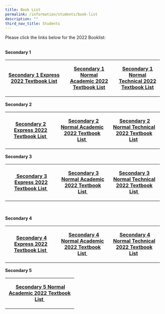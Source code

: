 ```yaml
---
title: Book List
permalink: /information/students/book-list
description: ""
third_nav_title: Students
---
```


<p>Please click the links below for the 2022 Booklist:</p>
<p><br /><strong>Secondary 1</strong></p>
<table width="0">
<tbody>
<tr>
<td style="text-align: center;" width="209">
<p><strong><a href="/files/DMSS%20Sec%201E%202022.pdf">Secondary 1 Express 2022&nbsp;Textbook&nbsp;List</a></strong></p>
</td>
<td style="text-align: center;" width="209">
<p><strong><a href="/files/DMSS%20Sec%201NA%202022.pdf">Secondary 1 Normal Academic&nbsp;2022 Textbook List</a></strong></p>
</td>
<td style="text-align: center;" width="209"><strong><a href="/files/DMSS%20Sec%201NT%202022.pdf">Secondary 1 Normal Technical 2022 Textbook List</a></strong></td>
</tr>
</tbody>
</table>
<p><strong>Secondary 2</strong></p>
<table width="0">
<tbody>
<tr>
<td style="text-align: center;" width="209">
<p><strong><a href="/files/DMSS%20Sec%202E%202022.pdf">Secondary 2 Express 2022 Textbook List&nbsp;</a></strong></p>
</td>
<td style="text-align: center;" width="209">
<p>&nbsp;<strong>&nbsp;<a href="/files/DMSS%20Sec%202NA%202022.pdf">Secondary 2 Normal Academic 2022 Textbook List&nbsp;</a></strong></p>
</td>
<td style="text-align: center;" width="209">
<p>&nbsp;<strong><a href="/files/DMSS%20Sec%202NT%202022.pdf">Secondary 2 Normal Technical 2022 Textbook List</a>&nbsp;</strong></p>
</td>
</tr>
</tbody>
</table>
<p><strong>Secondary 3</strong></p>
<table width="0">
<tbody>
<tr>
<td style="text-align: center;" width="209">
<p><strong><a href="/files/DMSS%20Sec%203E%202022.pdf">&nbsp;Secondary 3 Express 2022 Textbook List&nbsp;</a></strong></p>
</td>
<td style="text-align: center;" width="209">
<p>&nbsp;<strong><a href="/files/DMSS%20Sec%203NA%202022.pdf">Secondary 3 Normal Academic 2022 Textbook List&nbsp;</a></strong></p>
</td>
<td style="text-align: center;" width="209">
<p><a href="/files/DMSS%20Sec%203NT%202022.pdf"><strong>Secondary 3 Normal Technical 2022 Textbook List&nbsp;</strong></a></p>
</td>
</tr>
</tbody>
</table>
<p>&nbsp;</p>
<p><strong>Secondary 4</strong></p>
<table width="0">
<tbody>
<tr>
<td width="209">
<p style="text-align: center;"><strong>&nbsp;<a href="/files/DMSS%20Sec%204E%202022.pdf">Secondary 4 Express 2022 Textbook List&nbsp;</a></strong></p>
</td>
<td width="209">
<p style="text-align: center;">&nbsp;<strong>&nbsp;<a href="/files/DMSS%20Sec%204NA%202022.pdf">Secondary 4 Normal Academic 2022 Textbook List&nbsp;</a></strong></p>
</td>
<td width="209">
<p style="text-align: center;">&nbsp;<strong><a href="/files/DMSS%20Sec%204NT%202022.pdf">Secondary 4 Normal Technical 2022 Textbook List</a>&nbsp;</strong></p>
</td>
</tr>
</tbody>
</table>
<p><strong>Secondary 5</strong></p>
<table width="0">
<tbody>
<tr>
<td width="209">
<p style="text-align: center;"><strong>&nbsp;<a href="/files/DMSS%20Sec%205NA%202022.pdf">Secondary 5 Normal Academic 2022 Textbook List&nbsp;</a></strong></p>
</td>
</tr>
</tbody>
</table>